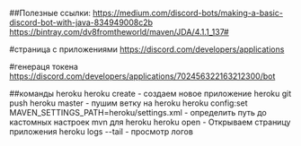 ##Полезные ссылки:
https://medium.com/discord-bots/making-a-basic-discord-bot-with-java-834949008c2b
https://bintray.com/dv8fromtheworld/maven/JDA/4.1.1_137#

#страница с приложениями
https://discord.com/developers/applications

#генераця токена
https://discord.com/developers/applications/702456322163212300/bot

##команды heroku
heroku create - создаем новое приложение heroku
git push heroku master - пушим ветку на heroku
heroku config:set MAVEN_SETTINGS_PATH=heroku/settings.xml - определить путь до кастомных настроек mvn для heroku
heroku open - Открываем страницу приложения
heroku logs --tail - просмотр логов
